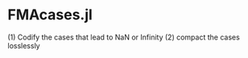 # FMAcases.jl

(1) Codify the cases that lead to NaN or Infinity
(2) compact the cases losslessly


